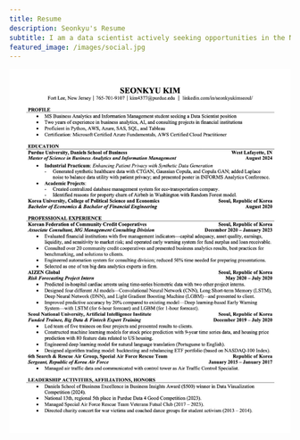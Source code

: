 ```yaml
---
title: Resume
description: Seonkyu's Resume
subtitle: I am a data scientist actively seeking opportunities in the New York Metropolitan area.
featured_image: /images/social.jpg
---
```


![](/images/resume.jpg)
